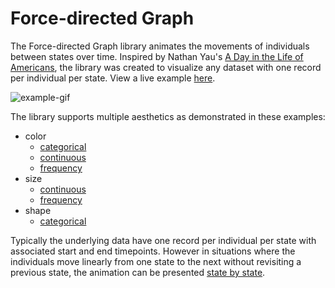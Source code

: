 # Force-directed Graph
The Force-directed Graph library animates the movements of individuals between states over time.  Inspired by Nathan Yau's [A Day in the Life of Americans](https://flowingdata.com/2015/12/15/a-day-in-the-life-of-americans/), the library was created to visualize any dataset with one record per individual per state.  View a live example [here](https://samussiah.github.io/solar-system-animation/test-page/).

![example-gif](https://imgur.com/F66V5qA.gif)

The library supports multiple aesthetics as demonstrated in these examples:

- color
  - [categorical](https://samussiah.github.io/solar-system-animation/test-page/color/categorical/)
  - [continuous](https://samussiah.github.io/solar-system-animation/test-page/color/continuous/)
  - [frequency](https://samussiah.github.io/solar-system-animation/test-page/color/frequency/)
- size
  - [continuous](https://samussiah.github.io/solar-system-animation/test-page/size/continuous/)
  - [frequency](https://samussiah.github.io/solar-system-animation/test-page/size/frequency/)
- shape
  - [categorical](https://samussiah.github.io/solar-system-animation/test-page/shape/categorical/)

Typically the underlying data have one record per individual per state with associated start and end timepoints.  However in situations where the individuals move linearly from one state to the next without revisiting a previous state, the animation can be presented [state by state](https://samussiah.github.io/solar-system-animation/test-page/sequences/).
